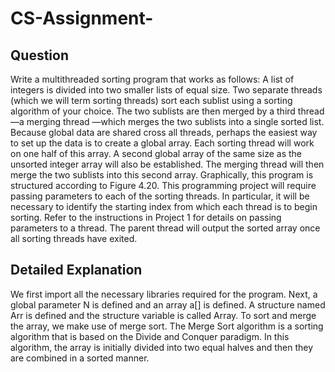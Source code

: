 # CS-Assignment- 
## Question 
Write a multithreaded sorting program that works as follows: A list of integers
is divided into two smaller lists of equal size. Two separate threads (which we
will term sorting threads) sort each sublist using a sorting algorithm of your
choice. The two sublists are then merged by a third thread—a merging thread
—which merges the two sublists into a single sorted list.
Because global data are shared cross all threads, perhaps the easiest way
to set up the data is to create a global array. Each sorting thread will work on
one half of this array. A second global array of the same size as the unsorted
integer array will also be established. The merging thread will then merge
the two sublists into this second array. Graphically, this program is structured
according to Figure 4.20.
This programming project will require passing parameters to each of the
sorting threads. In particular, it will be necessary to identify the starting index
from which each thread is to begin sorting. Refer to the instructions in Project
1 for details on passing parameters to a thread.
The parent thread will output the sorted array once all sorting threads have
exited.

## Detailed Explanation
We first import all the necessary libraries required for the program. 
Next, a global parameter N is defined and an array a[] is defined.
A structure named Arr is defined and the structure variable is called Array.
To sort and merge the array, we make use of merge sort. 
The Merge Sort algorithm is a sorting algorithm that is based on the Divide and Conquer paradigm. 
In this algorithm, the array is initially divided into two equal halves and then they are combined in a sorted manner.

